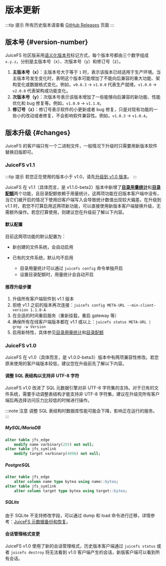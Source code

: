 # 版本更新

:::tip 提示
所有历史版本请查看 [GitHub Releases](https://github.com/leonatone/juicefs/releases) 页面
:::

## 版本号 {#version-number}

JuiceFS 社区版采用[语义化版本号](https://semver.org/lang/zh-CN)标记方式，每个版本号都由三个数字组成 `x.y.z`，分别是主版本号（x）、次版本号（y）和修订号（z）。

1. **主版本号（x）**：主版本号大于等于 `1` 时，表示该版本已经适用于生产环境。当主版本号发生变化时，表明这个版本可能增加了不能向后兼容的重大功能、架构变化或数据格式变化。例如，`v0.8.3` → `v1.0.0` 代表生产就绪，`v1.0.0` → `v2.0.0` 代表架构或功能变化。
2. **次版本号（y）**：次版本号表示该版本增加了一些能够向后兼容的新功能、性能优化和 bug 修复等。例如，`v1.0.0` → `v1.1.0`。
3. **修订号（z）**：修订号表示软件的小更新或者 bug 修复，只是对现有功能的一些小的改动或者修复，不会影响软件兼容性。例如，`v1.0.3` → `v1.0.4`。

## 版本升级 {#changes}

JuiceFS 的客户端只有一个二进制文件，一般情况下升级时只需要用新版本软件替换旧版即可。

### JuiceFS v1.1

:::tip 提示
若您正在使用的版本小于 v1.0，请先[升级到 v1.0 版本](#juicefs-v10)。
:::

JuiceFS 在 v1.1（具体而言，是 v1.1.0-beta2）版本中新增了[**目录用量统计**](https://juicefs.com/docs/zh/community/guide/dir-stats)和[**目录配额**](https://juicefs.com/docs/zh/community/guide/quota#directory-quota)两个功能，且目录配额依赖于用量统计。这两项功能在旧版本客户端中没有，当它们被开启的情况下使用旧客户端写入会导致统计数值出现较大偏差。在升级到 v1.1 时，若您不打算启用这两项新功能，可以直接使用新版本客户端替换升级，无需额外操作。若您打算使用，则建议您在升级前了解以下内容。

#### 默认配置

目前这两项功能的默认配置为：

- 新创建的文件系统，会自动启用

- 已有的文件系统，默认均不启用
  - 目录用量统计可以通过 `juicefs config` 命令单独开启
  - 设置目录配额时，用量统计会自动开启

#### 推荐升级步骤

1. 升级所有客户端软件到 v1.1 版本
2. 拒绝 v1.1 之前的版本再次连接：`juicefs config META-URL --min-client-version 1.1.0-A`
3. 在合适的时间重启服务（重新挂载，重启 gateway 等）
4. 确保所有在线客户端版本都在 v1.1 或以上：`juicefs status META-URL | grep -w Version`
5. 启用新特性，具体参见[目录用量统计](https://juicefs.com/docs/zh/community/guide/dir-stats)和[目录配额](https://juicefs.com/docs/zh/community/guide/quota#directory-quota)

### JuiceFS v1.0

JuiceFS 在 v1.0（具体而言，是 v1.0.0-beta3）版本中有两项兼容性修改。若您原来使用的客户端版本较低，建议您在升级前先了解以下内容。

#### 调整 SQL 表结构以支持非 UTF-8 字符

JuiceFS v1.0 改进了 SQL 元数据引擎对非 UTF-8 字符集的支持。对于已有的文件系统，需要手动调整表结构才能支持非 UTF-8 字符集，建议在升级完所有客户端后再选择访问压力比较低的时候进行操作。

:::note 注意
调整 SQL 表结构时数据库性能可能会下降，影响正在运行的服务。
:::

##### MySQL/MariaDB

```sql
alter table jfs_edge
    modify name varbinary(255) not null;
alter table jfs_symlink
    modify target varbinary(4096) not null;
```

##### PostgreSQL

```sql
alter table jfs_edge
    alter column name type bytea using name::bytea;
alter table jfs_symlink
    alter column target type bytea using target::bytea;
```

##### SQLite

由于 SQLite 不支持修改字段，可以通过 dump 和 load 命令进行迁移，详情参考：[JuiceFS 元数据备份和恢复](administration/metadata_dump_load.md)。

#### 会话管理格式变更

JuiceFS v1.0 使用了新的会话管理格式，历史版本客户端通过 `juicefs status` 或者 `juicefs destroy` 将无法看到 v1.0 客户端产生的会话，新版客户端可以看到所有会话。
